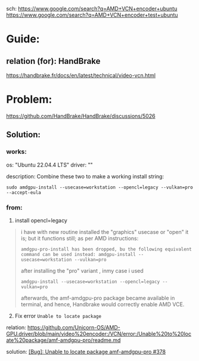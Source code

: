 sch: https://www.google.com/search?q=AMD+VCN+encoder+ubuntu https://www.google.com/search?q=AMD+VCN+encoder+test+ubuntu

# Guide:
## relation (for): HandBrake
https://handbrake.fr/docs/en/latest/technical/video-vcn.html


# Problem:
https://github.com/HandBrake/HandBrake/discussions/5026

## Solution:
### works:
os: "Ubuntu 22.04.4 LTS"
driver: ""

description: Combine these two to make a working install string:
```
sudo amdgpu-install --usecase=workstation --opencl=legacy --vulkan=pro --accept-eula
```

### from:
1. install opencl=legacy
>i have with new routine installed the "graphics" usecase or "open" it is;
>but it functions still;
>as per AMD instructions:
>
>`amdgpu-pro-install has been dropped, bu the following equivalent command can be used instead: amdgpu-install --usecase=workstation --vulkan=pro`
>
>after installing the "pro" variant , inmy case i used
>
>`amdgpu-install --usecase=workstation --opencl=legacy --vulkan=pro`
>
>afterwards, the amf-amdgpu-pro package became available in terminal, and hence, Handbrake would correctly enable AMD VCE.

2. Fix error `Unable to locate package `

relation: https://github.com/Unicorn-OS/AMD-GPU.driver/blob/main/video%20encoder:/VCN/error:/Unable%20to%20locate%20package/amf-amdgpu-pro/readme.md

solution: [[Bug]: Unable to locate package amf-amdgpu-pro #378](https://github.com/GPUOpen-LibrariesAndSDKs/AMF/issues/378)
